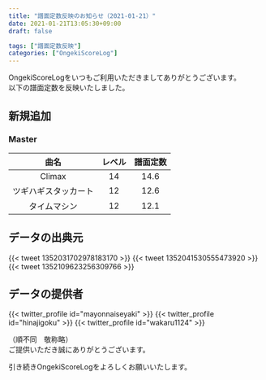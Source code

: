 ```yaml
---
title: "譜面定数反映のお知らせ（2021-01-21）"
date: 2021-01-21T13:05:30+09:00
draft: false

tags: ["譜面定数反映"]
categories: ["OngekiScoreLog"]
---
```


OngekiScoreLogをいつもご利用いただきましてありがとうございます。  
以下の譜面定数を反映いたしました。

<!--more-->

## 新規追加

### Master

| 曲名 | レベル | 譜面定数 |
|:-:|:-:|:-:|
| Climax | 14 | 14.6 |
| ツギハギスタッカート | 12 | 12.6 |
| タイムマシン | 12 | 12.1 |

<!-- ### Expert

| 曲名 | レベル | 譜面定数 |
|:-:|:-:|:-:| -->

## データの出典元

{{< tweet 1352031702978183170 >}}
{{< tweet 1352041530555473920 >}}
{{< tweet 1352109623256309766 >}}

## データの提供者

{{< twitter_profile id="mayonnaiseyaki" >}}
{{< twitter_profile id="hinajigoku" >}}
{{< twitter_profile id="wakaru1124" >}}

（順不同　敬称略）  
ご提供いただき誠にありがとうございます。

引き続きOngekiScoreLogをよろしくお願いいたします。

